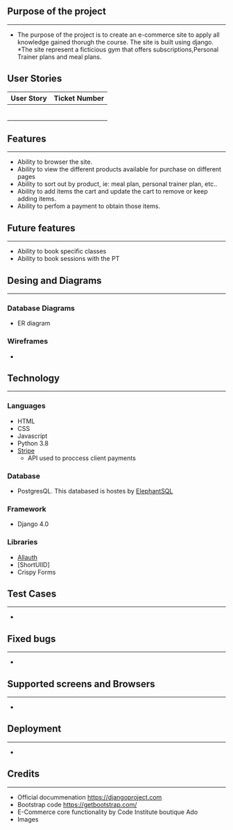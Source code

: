 ## Purpose of the project
___
   * The purpose of the project is to create an e-commerce site to apply all knowledge gained thorugh the course. The site is built using django. 
   *The site represent a ficticious gym that offers subscriptions,Personal Trainer plans and meal plans. 

## User Stories
| User Story                                                                           | Ticket Number |
| :-----------                                                                         | :----:       |
|                                         |     |
|                               |      |
|                                         |       |
|                                          |       |
|                        |       |
|                                |      |

## Features
___
   *  Ability to browser the site. 
   *  Ability to view the different products available for purchase on different pages 
   *  Ability to sort out by product, ie: meal plan, personal trainer plan, etc..
   *  Ability to add items the cart and update the cart to remove or keep adding items. 
   *  Ability to perfom a payment to obtain those items. 
## Future features
___
   * Ability to book specific classes 
   * Ability to book sessions with the PT
## Desing and Diagrams
___
   ### Database Diagrams
   * ER diagram 
     
    
   ### Wireframes
   * 
   

## Technology
___
   ### Languages
   * HTML
   * CSS
   * Javascript
   * Python 3.8
   * [Stripe](www.stripe.com)
     * API used to proccess client payments
   ### Database
   * PostgresQL. This databased is hostes by [ElephantSQL](https://www.elephantsql.com/)
   ### Framework 
   * Django 4.0
   ### Libraries
   * [Allauth](https://django-allauth.readthedocs.io/en/latest/overview.html)
   * [ShortUIID]
   * Crispy Forms

## Test Cases 
___
* 
## Fixed bugs
___
- 
## Supported screens and Browsers
___
   - 
## Deployment
___
   * 
    
## Credits
___
   * Official docummenation https://djangoproject.com
   * Bootstrap code https://getbootstrap.com/
   * E-Commerce core functionality by Code Institute boutique Ado
   * Images 